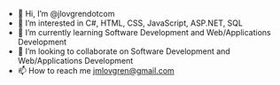 - 👋 Hi, I’m @jlovgrendotcom
- 👀 I’m interested in C#, HTML, CSS, JavaScript, ASP.NET, SQL  
- 🌱 I’m currently learning Software Development and Web/Applications Development
- 💞️ I’m looking to collaborate on Software Development and Web/Applications Development
- 📫 How to reach me jmlovgren@gmail.com

<!---
jlovgrendotcom/jlovgrendotcom is a ✨ special ✨ repository because its `README.md` (this file) appears on your GitHub profile.
You can click the Preview link to take a look at your changes.
--->
